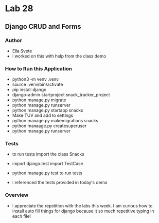 # Lab 28

## Django CRUD and Forms

### Author

- Ella Svete
- I worked on this with help from the class demo

### How to Run this Application

- python3 -m venv .venv
- source .venv/bin/activate
- pip install django
- django-admin startproject snack_tracker_project
- python manage.py migrate
- python manage.py runserver
- python manage.py startapp snacks
- Make TUV and add to settings
- python manage.py makemigrations snacks
- python manaage.py createsuperuser
- python manage.py runserver

### Tests

- to run tests import the class Snacks
- import django.test import TestCase
- python manage.py test to run tests

- I referenced the tests provided in today's demo

### Overview

- I appreciate the repetition with the labs this week. I am curious how to install auto fill things for django because it so much repetitive typing in each file!
